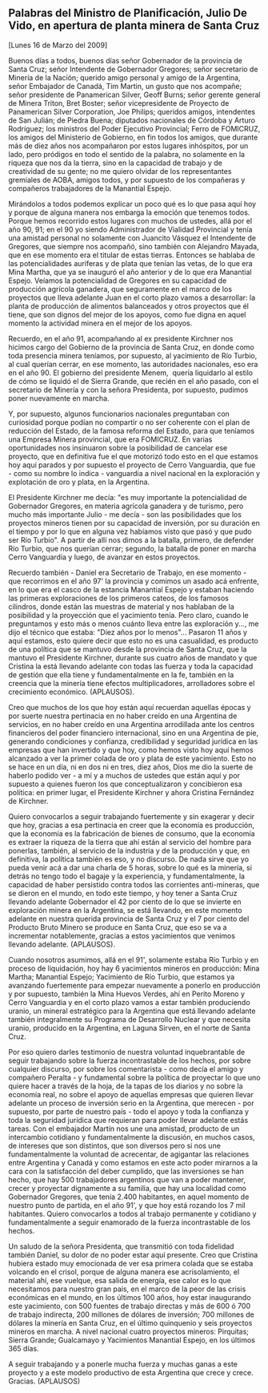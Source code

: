 Palabras del Ministro de Planificación, Julio De Vido, en apertura de planta minera de Santa Cruz
-------------------------------------------------------------------------------------------------

[Lunes 16 de Marzo del 2009]

Buenos días a todos, buenos días señor Gobernador de la provincia de
Santa Cruz; señor Intendente de Gobernador Gregores; señor secretario de
Minería de la Nación; querido amigo personal y amigo de la Argentina,
señor Embajador de Canadá, Tim Martin, un gusto que nos acompañe; señor
presidente de Panamerican Silver, Geoff Burns; señor gerente general de
Minera Triton, Bret Boster; señor vicepresidente de Proyecto de
Panamerican Silver Corporation, Joe Philips; queridos amigos,
intendentes de San Julián; de Piedra Buena; diputados nacionales de
Córdoba y Arturo Rodríguez; los ministros del Poder Ejecutivo
Provincial; Ferro de FOMICRUZ, los amigos del Ministerio de Gobierno, en
fin todos los amigos, que durante más de diez años nos acompañaron por
estos lugares inhóspitos, por un lado, pero pródigos en todo el sentido
de la palabra, no solamente en la riqueza que nos da la tierra, sino en
la capacidad de trabajo y de creatividad de su gente; no me quiero
olvidar de los representantes gremiales de AOBA, amigos todos, y por
supuesto de los compañeras y compañeros trabajadores de la Manantial
Espejo.

Mirándolos a todos podemos explicar un poco qué es lo que pasa aquí hoy
y porque de alguna manera nos embarga la emoción que tenemos todos.
Porque hemos recorrido estos lugares con muchos de ustedes, allá por el
año 90, 91; en el 90 yo siendo Administrador de Vialidad Provincial y
tenía una amistad personal no solamente con Juancito Vásquez el
Intendente de Gregores, que siempre nos acompañó, sino también con
Alejandro Mayada, que en ese momento era el titular de estas tierras.
Entonces se hablaba de las potencialidades auríferas y de plata que
tenían las vetas, de lo que era Mina Martha, que ya se inauguró el año
anterior y de lo que era Manantial Espejo. Veíamos la potencialidad de
Gregores en su capacidad de producción agrícola ganadera, que
seguramente en el marco de los proyectos que lleva adelante Juan en el
corto plazo vamos a desarrollar: la planta de producción de alimentos
balanceados y otros proyectos que él tiene, que son dignos del mejor de
los apoyos, como fue digna en aquel momento la actividad minera en el
mejor de los apoyos.

Recuerdo, en el año 91, acompañando al ex presidente Kirchner nos
hicimos cargo del Gobierno de la provincia de Santa Cruz, en donde como
toda presencia minera teníamos, por supuesto, al yacimiento de Río
Turbio, al cual querían cerrar, en ese momento, las autoridades
nacionales, eso era en el año 90. El gobierno del presidente Menem, 
quería liquidarlo al estilo de cómo se liquidó el de Sierra Grande, que
recién en el año pasado, con el secretario de Minería y con la señora
Presidenta, por supuesto, pudimos poner nuevamente en marcha.

Y, por supuesto, algunos funcionarios nacionales preguntaban con
curiosidad porque podían no compartir o no ser coherente con el plan de
reducción del Estado, de la famosa reforma del Estado, para que teníamos
una Empresa Minera provincial, que era FOMICRUZ. En varias oportunidades
nos insinuaron sobre la posibilidad de cancelar ese proyecto, que en
definitiva fue el que motorizó todo esto en el que estamos hoy aquí
parados y por supuesto el proyecto de Cerro Vanguardia, que fue - como
su nombre lo indica - vanguardia a nivel nacional en la exploración y
explotación de oro y plata, en la Argentina.

El Presidente Kirchner me decía: "es muy importante la potencialidad de
Gobernador Gregores, en materia agrícola ganadera y de turismo, pero
mucho más importante Julio - me decía - son las posibilidades que los
proyectos mineros tienen por su capacidad de inversión, por su duración
en el tiempo y por lo que en alguna vez habíamos visto que pasó y que
pudo ser Río Turbio". A partir de allí nos dimos a la batalla, primero,
de defender Río Turbio, que nos querían cerrar; segundo, la batalla de
poner en marcha Cerro Vanguardia y luego, de avanzar en estos proyectos.

Recuerdo también - Daniel era Secretario de Trabajo, en ese momento -
que recorrimos en el año 97' la provincia y comimos un asado acá
enfrente, en lo que era el casco de la estancia Manantial Espejo y
estaban haciendo las primeras exploraciones de los primeros cateos, de
los famosos cilindros, donde están las muestras de material y nos
hablaban de la posibilidad y la proyección que el yacimiento tenía. Pero
claro, cuando le preguntamos y esto más o menos cuánto lleva entre las
exploración y..., me dijo el técnico que estaba: "Diez años por lo
menos"... Pasaron 11 años y aquí estamos, esto quiere decir que esto no
es una casualidad, es producto de una política que se mantuvo desde la
provincia de Santa Cruz, que la mantuvo el Presidente Kirchner, durante
sus cuatro años de mandato y que Cristina la está llevando adelante con
todas las fuerza y toda la capacidad de gestión que ella tiene y
fundamentalmente en la fe, también en la creencia que la minería tiene
efectos multiplicadores, arrolladores sobre el crecimiento económico.
(APLAUSOS).

Creo que muchos de los que hoy están aquí recuerdan aquellas épocas y
por suerte nuestra pertinacia en no haber creído en una Argentina de
servicios, en no haber creído en una Argentina arrodillada ante los
centros financieros del poder financiero internacional, sino en una
Argentina de pie, generando condiciones y confianza, credibilidad y
seguridad jurídica en las empresas que han invertido y que hoy, como
hemos visto hoy aquí hemos alcanzado a ver la primer colada de oro y
plata de este yacimiento. Esto no se hace en un día, ni en dos ni en
tres, diez años, Dios me dio la suerte de haberlo podido ver - a mí y a
muchos de ustedes que están aquí y por supuesto a quienes fueron los que
conceptualizaron y concibieron esa política: en primer lugar, el
Presidente Kirchner y ahora Cristina Fernández de Kirchner.

Quiero convocarlos a seguir trabajando fuertemente y sin exagerar y
decir que hoy, gracias a esa pertinacia en creer que la economía es
producción, que la economía es la fabricación de bienes de consumo, que
la economía es extraer la riqueza de la tierra que ahí están al servicio
del hombre para ponerlas, también, al servicio de la industria y de la
producción y que, en definitiva, la política también es eso, y no
discurso. De nada sirve que yo pueda venir acá a dar una charla de 5
horas, sobre lo qué es la minería, si detrás no tengo todo el bagaje y
la experiencia, y fundamentalmente, la capacidad de haber persistido
contra todos las corrientes anti-mineras, que se dieron en el mundo, en
todo este tiempo, y hoy tener a Santa Cruz llevando adelante Gobernador
el 42 por ciento de lo que se invierte en exploración minera en la
Argentina, se está llevando, en este momento adelante en nuestra querida
provincia de Santa Cruz y el 7 por ciento del Producto Bruto Minero se
produce en Santa Cruz, que eso se va a incrementar notablemente, gracias
a estos yacimientos que venimos llevando adelante. (APLAUSOS).

Cuando nosotros asumimos, allá en el 91', solamente estaba Río Turbio y
en proceso de liquidación, hoy hay 6 yacimientos mineros en producción:
Mina Martha; Manantial Espejo; Yacimiento de Río Turbio, que estamos ya
avanzando fuertemente para empezar nuevamente a ponerlo en producción y
por supuesto, también la Mina Huevos Verdes, ahí en Perito Moreno y
Cerro Vanguardia y en el corto plazo vamos a estar también produciendo
uranio, un mineral estratégico para la Argentina que está llevando
adelante también integralmente su Programa de Desarrollo Nuclear y que
necesita uranio, producido en la Argentina, en Laguna Sirven, en el
norte de Santa Cruz.

Por eso quiero darles testimonio de nuestra voluntad inquebrantable de
seguir trabajando sobre la fuerza incontrastable de los hechos, por
sobre cualquier discurso, por sobre los comentarista - como decía el
amigo y compañero Peralta - y fundamental sobre la política de proyectar
lo que uno quiere hacer a través de la hoja, de la tapas de los diarios
y no sobre la economía real, no sobre el apoyo de aquellas empresas que
quieren llevar adelante un proceso de inversión serio en la Argentina,
que merecen - por supuesto, por parte de nuestro país - todo el apoyo y
toda la confianza y toda la seguridad jurídica que requieran para poder
llevar adelante estás tareas. Con el embajador Martín nos une una
amistad, producto de un intercambio cotidiano y fundamentalmente la
discusión, en muchos casos, de intereses que son distintos, que son
diversos pero si nos une fundamentalmente la voluntad de acrecentar, de
agigantar las relaciones entre Argentina y Canadá y como estamos en este
acto poder mirarnos a la cara con la satisfacción del deber cumplido,
que las inversiones se han hecho, que hay 500 trabajadores argentinos
que van a poder mantener, crecer y proyectar dignamente a su familia,
que hay una localidad como Gobernador Gregores, que tenía 2.400
habitantes, en aquel momento de nuestro punto de partida, en el año 91',
y que hoy está rozando los 7 mil habitantes. Quiero convocarlos a todos
al trabajo permanente y cotidiano y fundamentalmente a seguir enamorado
de la fuerza incontrastable de los hechos.

Un saludo de la señora Presidenta, que transmitió con toda fidelidad
también Daniel, su dolor de no poder estar aquí presente. Creo que
Cristina hubiera estado muy emocionada de ver esa primera colada que se
estaba volcando en el crisol, porque de alguna manera ese
acrisolamiento, el material ahí, ese vuelque, esa salida de energía, ese
calor es lo que necesitamos para nuestro gran país, en el marco de la
peor de las crisis económicas en el mundo, en los últimos 100 años, hoy
estar inaugurando este yacimiento, con 500 fuentes de trabajo directas y
más de 600 ó 700 de trabajo indirecta, 200 millones de dólares de
inversión; 700 millones de dólares la minería en Santa Cruz, en el
último quinquenio y seis proyectos mineros en marcha. A nivel nacional
cuatro proyectos mineros: Pirquitas; Sierra Grande; Gualcamayo y
Yacimientos Manantial Espejo, en los últimos 365 días.

A seguir trabajando y a ponerle mucha fuerza y muchas ganas a este
proyecto y a este modelo productivo de esta Argentina que crece y crece.
Gracias. (APLAUSOS)
